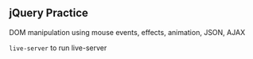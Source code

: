 ## jQuery Practice

DOM manipulation using mouse events, effects, animation, JSON, AJAX

```live-server``` to run live-server

